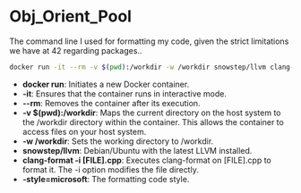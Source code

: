
#  Obj_Orient_Pool

The command line I used for formatting my code, given the strict limitations we have at 42 regarding packages..
```sh
docker run -it --rm -v $(pwd):/workdir -w /workdir snowstep/llvm clang-format -i -style=microsoft [FILE].cpp
```

 - **docker run**: Initiates a new Docker container.
 - **-it**: Ensures that the container runs in interactive mode.
 - **--rm**: Removes the container after its execution.
 - **-v $(pwd):/workdir**: Maps the current directory on the host system to the /workdir directory within the container. This allows the container to access files on your host system.
 - **-w /workdir**: Sets the working directory to /workdir.
 - **snowstep/llvm**: Debian/Ubuntu with the latest LLVM installed.
 - **clang-format -i [FILE].cpp**: Executes clang-format on [FILE].cpp
   to format it. The -i option modifies the file directly.
- **-style=microsoft**: The formatting code style.